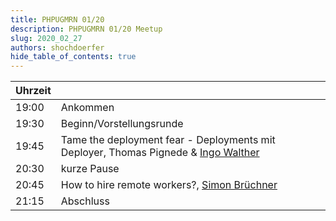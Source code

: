 ```yaml
---
title: PHPUGMRN 01/20
description: PHPUGMRN 01/20 Meetup
slug: 2020_02_27
authors: shochdoerfer
hide_table_of_contents: true
---
```


| Uhrzeit |                                                                                                                              | 
|---------|------------------------------------------------------------------------------------------------------------------------------|
| 19:00   | Ankommen                                                                                                                     |
| 19:30   | Beginn/Vorstellungsrunde                                                                                                     |
| 19:45   | Tame the deployment fear - Deployments mit Deployer, Thomas Pignede & [Ingo Walther](https://mobile.twitter.com/WaltherIngo) |
| 20:30   | kurze Pause                                                                                                                  |
| 20:45   | How to hire remote workers?, [Simon Brüchner](https://twitter.com/powtac)                                                    |
| 21:15   | Abschluss                                                                                                                    |
